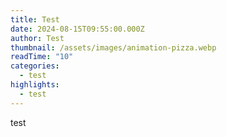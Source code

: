 ```yaml
---
title: Test
date: 2024-08-15T09:55:00.000Z
author: Test
thumbnail: /assets/images/animation-pizza.webp
readTime: "10"
categories:
  - test
highlights:
  - test
---
```

test
